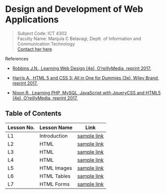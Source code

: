 # Design and Development of Web Applications  

> Subject Code: ICT 4302  
> Faculty Name: Manjula C Belavagi, Deptt. of Information and Communication Technology  
> [Contact her here](samplelink)

References
- [Robbins J.N., Learning Web Design (4e), O’reillyMedia, reprint 2017.]()

- [Harris A., HTML 5 and CSS 3: All in One for Dummies (3e), Wiley Brand, reprint 2017.]()

- [Nixon R., Learning PHP, MySQL, JavaScript with JqueryCSS and HTML5 (4e), O’reillyMedia, reprint 2017.]()

## Table of Contents  

|Lesson No.|Lesson Name|Link|
|----|----|----|
|L1|Introduction|[sample link](samplelink)|
|L2|HTML|[sample link](samplelink)|
|L3|HTML|[sample link](samplelink)|
|L4|HTML|[sample link](samplelink)|
|L5|HTML Images|[sample link](samplelink)|
|L6|HTML Tables|[sample link](samplelink)|
|L7|HTML Forms|[sample link](samplelink)|